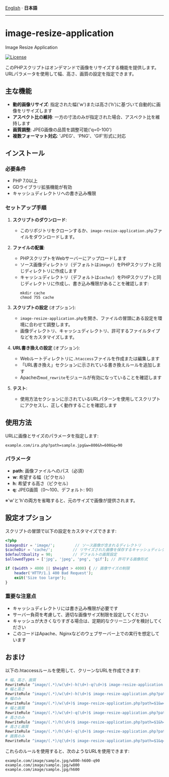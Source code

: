 [English](readme.md) · __日本語__

---

# image-resize-application
Image Resize Application

[![License][license-badge]][license-badge-url]


このPHPスクリプトはオンデマンドで画像をリサイズする機能を提供します。URLパラメータを使用して幅、高さ、画質の設定を指定できます。

## 主な機能
- **動的画像リサイズ**: 指定された幅('w')または高さ('h')に基づいて自動的に画像をリサイズします
- **アスペクト比の維持**: 一方の寸法のみが指定された場合、アスペクト比を維持します
- **画質調整**: JPEG画像の品質を調整可能('q=0-100')
- **複数フォーマット対応**: 'JPEG'、'PNG'、'GIF'形式に対応

## インストール

### 必要条件
- PHP 7.0以上
- GDライブラリ拡張機能が有効
- キャッシュディレクトリへの書き込み権限

### セットアップ手順
1. **スクリプトのダウンロード**:
   - このリポジトリをクローンするか、`image-resize-application.php`ファイルをダウンロードします。

2. **ファイルの配置**:
   - PHPスクリプトをWebサーバーにアップロードします
   - ソース画像ディレクトリ（デフォルトは`image/`）をPHPスクリプトと同じディレクトリに作成します
   - キャッシュディレクトリ（デフォルトは`cache/`）をPHPスクリプトと同じディレクトリに作成し、書き込み権限があることを確認します:
     ```
     mkdir cache
     chmod 755 cache
     ```

3. **スクリプトの設定** (オプション):
   - `image-resize-application.php`を開き、ファイルの冒頭にある設定を環境に合わせて調整します。
   - 画像ディレクトリ、キャッシュディレクトリ、許可するファイルタイプなどをカスタマイズします。

4. **URL書き換えの設定** (オプション):
   - Webルートディレクトリに`.htaccess`ファイルを作成または編集します
   - 「URL書き換え」セクションに示されている書き換えルールを追加します
   - Apacheの`mod_rewrite`モジュールが有効になっていることを確認します

5. **テスト**:
   - 使用方法セクションに示されているURLパターンを使用してスクリプトにアクセスし、正しく動作することを確認します

## 使用方法
URLに画像とサイズのパラメータを指定します:
```
example.com/ira.php?path=sample.jpg&w=800&h=600&q=90
```
### パラメータ
- **path**: 画像ファイルへのパス（必須）
- **w**: 希望する幅（ピクセル）
- **h**: 希望する高さ（ピクセル）
- **q**: JPEG画質（0〜100、デフォルト: 90）

※'w'と'h'の両方を省略すると、元のサイズで画像が提供されます。

## 設定オプション
スクリプトの冒頭で以下の設定をカスタマイズできます:
```php
<?php
$imagesDir = 'image/';         // ソース画像が含まれるディレクトリ
$cacheDir = 'cache/';         // リサイズされた画像を保存するキャッシュディレクトリ
$defaultQuality = 90;         // デフォルトの画質設定
$allowedTypes = ['jpg', 'jpeg', 'png', 'gif']; // 許可する画像形式

if ($width > 4000 || $height > 4000) { // 画像サイズの制限
    header('HTTP/1.1 400 Bad Request');
    exit('Size too large');
}
```
### 重要な注意点
- キャッシュディレクトリには書き込み権限が必要です
- サーバー負荷を考慮して、適切な画像サイズ制限を設定してください
- キャッシュが大きくなりすぎる場合は、定期的なクリーニングを検討してください
- このコードはApache、Nginxなどのウェブサーバー上での実行を想定しています

## おまけ
以下の.htaccessルールを使用して、クリーンなURLを作成できます:

```apache
# 幅、高さ、画質
RewriteRule ^image/(.*)/w(\d+)-h(\d+)-q(\d+)$ image-resize-application.php?path=$1&w=$2&h=$3&q=$4 [L,QSA]
# 幅と高さ
RewriteRule ^image/(.*)/w(\d+)-h(\d+)$ image-resize-application.php?path=$1&w=$2&h=$3 [L,QSA]
# 幅のみ
RewriteRule ^image/(.*)/w(\d+)$ image-resize-application.php?path=$1&w=$2 [L,QSA]
# 幅と画質
RewriteRule ^image/(.*)/w(\d+)-q(\d+)$ image-resize-application.php?path=$1&w=$2&q=$3 [L,QSA]
# 高さのみ
RewriteRule ^image/(.*)/h(\d+)$ image-resize-application.php?path=$1&h=$2 [L,QSA]
# 高さと画質
RewriteRule ^image/(.*)/h(\d+)-q(\d+)$ image-resize-application.php?path=$1&h=$2&q=$3 [L,QSA]
# 画質のみ
RewriteRule ^image/(.*)/q(\d+)$ image-resize-application.php?path=$1&q=$2 [L,QSA]
```

これらのルールを使用すると、次のようなURLを使用できます:
```
example.com/image/sample.jpg/w800-h600-q90
example.com/image/sample.jpg/w800
example.com/image/sample.jpg/h600
```

[license-badge]: https://img.shields.io/badge/license-MIT-green.svg
[license-badge-url]: ./LICENSE
